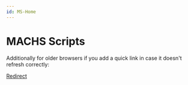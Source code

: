 ```yaml
---
id: MS-Home
---
```



# MACHS Scripts

<meta http-equiv="refresh" content="0; url=https://docs.m2s.bz/" />

Additionally for older browsers if you add a quick link in case it doesn't refresh correctly:

<p><a href="https://docs.m2s.bz/">Redirect</a></p>
